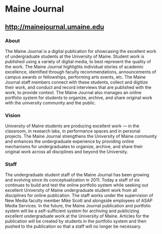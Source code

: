 # Maine Journal
## http://mainejournal.umaine.edu

### About
The Maine Journal is a digital publication for showcasing the excellent work of undergraduate students at the University of Maine. Student work is published using a variety of digital media, to best represent the quality of the work. The Maine Journal highlights individual stories of academic excellence, identified through faculty recommendations, announcements of campus awards or fellowships, performing arts events, etc. The Maine Journal staff members connect with these students, collect and digitize their work, and conduct and record interviews that are published with the work, to provide context. The Maine Journal also manages an online portfolio system for students to organize, archive, and share original work with the university community and the public.

### Vision
University of Maine students are producing excellent work — in the classroom, in research labs, in performance spaces and in personal projects. The Maine Journal strengthens the University of Maine community and enhances the undergraduate experience by providing online mechanisms for undergraduates to organize, archive, and share their original work across all disciplines and beyond the University.

### Staff
The undergraduate student staff of the Maine Journal has been growing and evolving since its conceptualization in 2011. Today a staff of six continues to build and test the online portfolio system while seeking out excellent University of Maine undergraduate student work from all disciplines for online publication. The staff works under the supervision of New Media faculty member Mike Scott and alongside employees of ASAP Media Services. In the future, the Maine Journal publication and portfolio system will be a self-sufficient system for archiving and publicizing excellent undergraduate work at the University of Maine. Articles for the publication will be created by students in the portfolio system and then pushed to the publication so that a staff will no longer be necessary.
